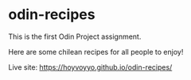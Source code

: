 # odin-recipes

This is the first Odin Project assignment.

Here are some chilean recipes for all people to enjoy!

Live site: https://hoyvoyyo.github.io/odin-recipes/
